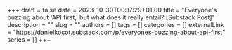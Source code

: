 +++ 
draft = false
date = 2023-10-30T00:17:29+01:00
title = "Everyone's buzzing about 'API first,' but what does it really entail? [Substack Post]"
description = ""
slug = ""
authors = []
tags = []
categories = []
externalLink = "https://danielkocot.substack.com/p/everyones-buzzing-about-api-first"
series = []
+++
